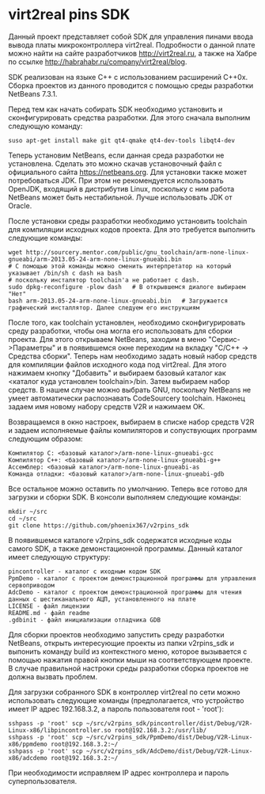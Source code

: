 virt2real pins SDK
===========

Данный проект представляет собой SDK для управления пинами ввода вывода платы микроконтроллера virt2real. Подробности о данной плате можно найти на сайте разработчиков http://virt2real.ru, а также на Хабре по ссылке http://habrahabr.ru/company/virt2real/blog.

SDK реализован на языке C++ с использованием расширений C++0x. Сборка проектов из данного проводится с помощью среды разработки NetBeans 7.3.1. 

Перед тем как начать собирать SDK необходимо установить и сконфигурировать средства разработки. Для этого сначала выполним следующую команду:

	suso apt-get install make git qt4-qmake qt4-dev-tools libqt4-dev

Теперь установим NetBeans, если данная среда разработки не установлена. Сделать это можно скачав установочный файл с официального сайта https://netbeans.org. Для установки также может потребоваться JDK. При этом не рекомендуется использовать OpenJDK, входящий в дистрибутив Linux, поскольку с ним работа NetBeans может быть нестабильной. Лучше использовать JDK от Oracle.

После установки среды разработки необходимо установить toolchain для компиляции исходных кодов проекта. Для это требуется выполнить следующие команды:

	wget http://sourcery.mentor.com/public/gnu_toolchain/arm-none-linux-gnueabi/arm-2013.05-24-arm-none-linux-gnueabi.bin
	# С помощью этой команды можно сменить интерпретатор на который указывает /bin/sh с dash на bash
	# поскольку инсталятор toolchain'а не работает с dash.
	sudo dpkg-reconfigure -plow dash   # В открывшемся диалоге выбираем "Нет"
	bash arm-2013.05-24-arm-none-linux-gnueabi.bin   # Загружается графический инсталлятор. Далее следуем его инструкциям

После того, как toolchain установлен, необходимо сконфигурировать среду разработки, чтобы она могла его использовать для сборки проекта. Для этого открываем NetBeans, заходим в меню "Сервис->Параметры" и в появившемся окне переходим на вкладку "C/C++ -> Средства сборки". Теперь нам необходимо задать новый набор средств для компиляции файлов исходного кода под virt2real. Для этого нажимаем кнопку "Добавить" и выбираем базовый каталог как <каталог куда установлен toolchain>/bin. Затем выбираем набор средств. В нашем случае можно выбрать GNU, поскольку NetBeans не умеет автоматически распознавать CodeSourcery toolchain. Наконец задаем имя новому набору средств V2R и нажимаем OK.

Возвращаемся в окно настроек, выбираем в списке набор средств V2R и задаем исполняемые файлы компиляторов и сопуствующих программ следующим образом:

	Компилятор C: <базовый каталог>/arm-none-linux-gnueabi-gcc
	Компилятор C++: <базовый каталог>/arm-none-linux-gnueabi-g++
	Ассемблер: <базовый каталог>/arm-none-linux-gnueabi-as
	Команда отладки: <базовый каталог>/arm-none-linux-gnueabi-gdb

Все остальное можно оставить по умолчанию. Теперь все готово для загрузки и сборки SDK. В консоли выполняем следующие команды:

	mkdir ~/src
	cd ~/src
	git clone https://github.com/phoenix367/v2rpins_sdk

В появившемся каталоге v2rpins_sdk содержатся исходные коды самого SDK, а также демонстационной программы. Данный каталог 
имеет следующую структуру:

	pincontroller - каталог с иходным кодом SDK
	PpmDemo - каталог с проектом демонстрационной программы для управления сервоприводом
	AdcDemo - каталог с проектом демонстрационной программы для чтения данных с шестиканального АЦП, установленного на плате
	LICENSE - файл лицензии
	README.md - файл readme
	.gdbinit - файл инициализации отладчика GDB

Для сборки проектов необходимо запустить среду разработки NetBeans, открыть интересующие проекты из папки v2rpins_sdk и выпонить команду build из контекстного меню, которое вызывается с помощью нажатия правой кнопки мыши на соответствующем проекте. В случае правильной настроки среды разработки сборка проектов не должна вызвать проблем.

Для загрузки собранного SDK в контроллер virt2real по сети можно использовать следующие команды (предполагается, что устройство имеет IP адрес 192.168.3.2, а пароль пользователя root - 'root'):

	sshpass -p 'root' scp ~/src/v2rpins_sdk/pincontroller/dist/Debug/V2R-Linux-x86/libpincontroller.so root@192.168.3.2:/usr/lib/
	sshpass -p 'root' scp ~/src/v2rpins_sdk/PpmDemo/dist/Debug/V2R-Linux-x86/ppmdemo root@192.168.3.2:~/
	sshpass -p 'root' scp ~/src/v2rpins_sdk/AdcDemo/dist/Debug/V2R-Linux-x86/adcdemo root@192.168.3.2:~/

При необходимости исправляем IP адрес контроллера и пароль суперпользователя.

